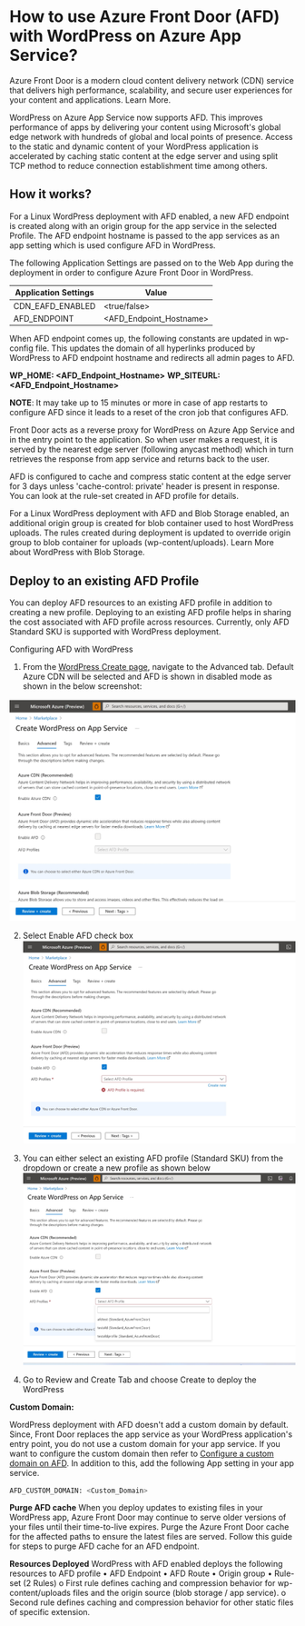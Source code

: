 # How to use Azure Front Door (AFD) with WordPress on Azure App Service?

Azure Front Door is a modern cloud content delivery network (CDN) service that delivers high performance, scalability, and secure user experiences for your content and applications. Learn More.

WordPress on Azure App Service now supports AFD. This improves performance of apps by delivering your content using Microsoft's global edge network with hundreds of global and local points of presence. Access to the static and dynamic content of your WordPress application is accelerated by caching static content at the edge server and using split TCP method to reduce connection establishment time among others.

## How it works?

For a Linux WordPress deployment with AFD enabled, a new AFD endpoint is created along with an origin group for the app service in the selected Profile. The AFD endpoint hostname is passed to the app services as an app setting which is used configure AFD in WordPress.

The following Application Settings are passed on to the Web App during the deployment in order to configure Azure Front Door in WordPress.  

|Application Settings | Value |
|---------------------|-------|
|CDN_EAFD_ENABLED | <true/false>     |
|AFD_ENDPOINT | <AFD_Endpoint_Hostname>   |


When AFD endpoint comes up, the following constants are updated in wp-config file. This updates the domain of all hyperlinks produced by WordPress to AFD endpoint hostname and redirects all admin pages to AFD.

**WP_HOME: <AFD_Endpoint_Hostname>**
**WP_SITEURL: <AFD_Endpoint_Hostname>**

**NOTE**: It may take up to 15 minutes or more in case of app restarts to configure AFD since it leads to a reset of the cron job that configures AFD.

Front Door acts as a reverse proxy for WordPress on Azure App Service and in the entry point to the application. So when user makes a request, it is served by the nearest edge server (following anycast method) which in turn retrieves the response from app service and returns back to the user.

AFD is configured to cache and compress static content at the edge server for 3 days unless 'cache-control: private' header is present in response. You can look at the rule-set created in AFD profile for details.

For a Linux WordPress deployment with AFD and Blob Storage enabled, an additional origin group is created for blob container used to host WordPress uploads. The rules created during deployment is updated to override origin group to blob container for uploads (wp-content/uploads). Learn More about WordPress with Blob Storage.

## Deploy to an existing AFD Profile

You can deploy AFD resources to an existing AFD profile in addition to creating a new profile. Deploying to an existing AFD profile helps in sharing the cost associated with AFD profile across resources. Currently, only AFD Standard SKU is supported with WordPress deployment.

Configuring AFD with WordPress

1. From the [WordPress Create page](https://ms.portal.azure.com/#create/WordPress.WordPress), navigate to the Advanced tab. Default Azure CDN will be selected and AFD is shown in disabled mode as shown in the below screenshot:

![Advanced Tab](./media/WP-Advancedtab.jpg)

2. Select Enable AFD check box
![AFD Checkbox](./media/WP-EnableAFD.jpg)

3. You can either select an existing AFD profile (Standard SKU) from the dropdown or create a new profile as shown below
![AFD profiles](./media/WP-AFDProfiles.jpg)

4. Go to Review and Create Tab and choose Create to deploy the WordPress

**Custom Domain:**

WordPress deployment with AFD doesn't add a custom domain by default. Since, Front Door replaces the app service as your WordPress application's entry point, you do not use a custom domain for your app service. If you want to configure the custom domain then refer to [Configure a custom domain on AFD](https://learn.microsoft.com/en-us/azure/frontdoor/standard-premium/how-to-add-custom-domain). In addition to this, add the following App setting in your app service.

```bash
AFD_CUSTOM_DOMAIN: <Custom_Domain> 
```

**Purge AFD cache**
When you deploy updates to existing files in your WordPress app, Azure Front Door may continue to serve older versions of your files until their time-to-live expires. Purge the Azure Front Door cache for the affected paths to ensure the latest files are served. Follow this guide for steps to purge AFD cache for an AFD endpoint.

**Resources Deployed**
WordPress with AFD enabled deploys the following resources to AFD profile
• AFD Endpoint
• AFD Route
• Origin group
• Rule-set (2 Rules)
    o First rule defines caching and compression behavior for wp-content/uploads files and the origin source (blob storage / app service).
    o Second rule defines caching and compression behavior for other static files of specific extension.
